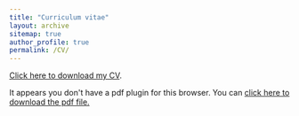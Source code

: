 ```yaml
---
title: "Curriculum vitae"
layout: archive
sitemap: true
author_profile: true
permalink: /CV/
---
```


[Click here to download my CV](/assets/documents/SiddharthPrabhuCV.pdf).

<object data="/assets/documents/SiddharthPrabhuCV.pdf" type="application/pdf" width="100%" height="100px"> 
  <p>It appears you don't have a pdf plugin for this browser.
  You can <a href="/assets/documents/SiddharthPrabhuCV.pdf">click here to
  download the pdf file.</a></p>  
</object>

